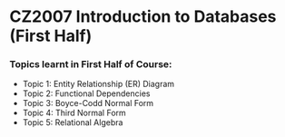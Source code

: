 # CZ2007 Introduction to Databases (First Half)
### Topics learnt in First Half of Course:
- Topic 1: Entity Relationship (ER) Diagram
- Topic 2: Functional Dependencies
- Topic 3: Boyce-Codd Normal Form
- Topic 4: Third Normal Form
- Topic 5: Relational Algebra
